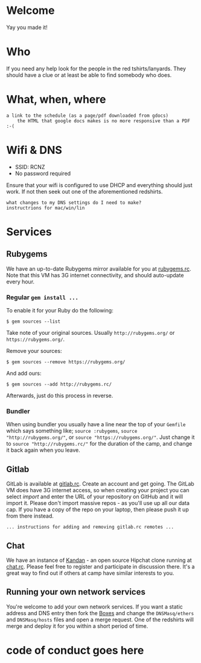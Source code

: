 
# Welcome

Yay you made it!

# Who

If you need any help look for the people in the red tshirts/lanyards. They should have a clue or at least be able to find somebody who does.


# What, when, where

```
a link to the schedule (as a page/pdf downloaded from gdocs)
    the HTML that google docs makes is no more responsive than a PDF :-(
```

# Wifi & DNS

* SSID: RCNZ
* No password required

Ensure that your wifi is configured to use DHCP and everything should just work.  If not then seek out one of the aforementioned redshirts.

```
what changes to my DNS settings do I need to make?
instructrions for mac/win/lin
```
# Services

## Rubygems

We have an up-to-date Rubygems mirror available for you at [rubygems.rc](http://rubygems.rc/).  Note that this VM has 3G internet connectivity, and should auto-update every hour.

### Regular `gem install ...`

To enable it for your Ruby do the following:

```shell
$ gem sources --list
```

Take note of your original sources.  Usually `http://rubygems.org/` or `https://rubygems.org/`.

Remove your sources:

```shell
$ gem sources --remove https://rubygems.org/
```

And add ours:

```shell
$ gem sources --add http://rubygems.rc/
```

Afterwards, just do this process in reverse.

### Bundler

When using bundler you usually have a line near the top of your `Gemfile` which says something like; `source :rubygems`, `source "http://rubygems.org/"`, or `source "https://rubygems.org/"`.  Just change it to `source "http://rubygems.rc/"` for the duration of the camp, and change it back again when you leave.


## Gitlab

GitLab is available at [gitlab.rc](http://gitlab.rc/).  Create an account and get going.  The GitLab VM does have 3G internet access, so when creating your project you can select *import* and enter the URL of your repository on GitHub and it will import it.  Please don't import massive repos - as you'll use up all our data cap.  If you have a copy of the repo on your laptop, then please push it up from there instead.

```
... instructions for adding and removing gitlab.rc remotes ...
```

## Chat

We have an instance of [Kandan](http://kandanapp.com) - an open source Hipchat clone running at [chat.rc](http://chat.rc/).  Please feel free to register and participate in discussion there. It's a great way to find out if others at camp have similar interests to you.

## Running your own network services

You're welcome to add your own network services.  If you want a static address and DNS entry then fork the [Boxes](http://gitlab.rc/nzruby/boxes) and change the `DNSMasq/ethers` and `DNSMasq/hosts` files and open a merge request.  One of the redshirts will merge and deploy it for you within a short period of time.

# code of conduct goes here
